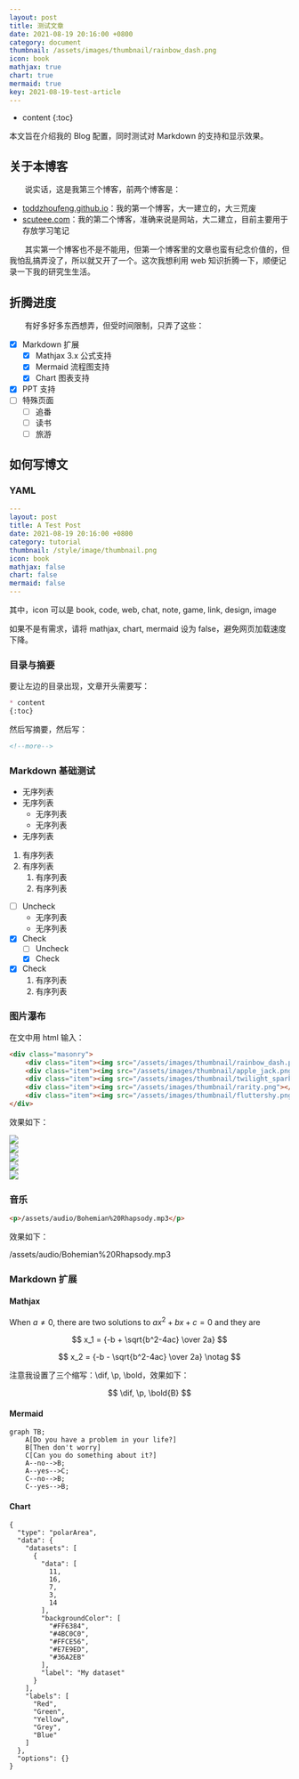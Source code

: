 ```yaml
---
layout: post
title: 测试文章
date: 2021-08-19 20:16:00 +0800
category: document
thumbnail: /assets/images/thumbnail/rainbow_dash.png
icon: book
mathjax: true
chart: true
mermaid: true
key: 2021-08-19-test-article
---
```



* content
{:toc}

本文旨在介绍我的 Blog 配置，同时测试对 Markdown 的支持和显示效果。
<!--more-->

## 关于本博客

&emsp;&emsp;说实话，这是我第三个博客，前两个博客是：

* [toddzhoufeng.github.io](https://toddzhoufeng.github.io)：我的第一个博客，大一建立的，大三荒废
* [scuteee.com](https://scuteee.com)：我的第二个博客，准确来说是网站，大二建立，目前主要用于存放学习笔记

&emsp;&emsp;其实第一个博客也不是不能用，但第一个博客里的文章也蛮有纪念价值的，但我怕乱搞弄没了，所以就又开了一个。这次我想利用 web 知识折腾一下，顺便记录一下我的研究生生活。

## 折腾进度

&emsp;&emsp;有好多好多东西想弄，但受时间限制，只弄了这些：

- [x] Markdown 扩展
  - [x] Mathjax 3.x 公式支持
  - [x] Mermaid 流程图支持
  - [x] Chart 图表支持
- [x] PPT 支持
- [ ] 特殊页面
  - [ ] 追番
  - [ ] 读书
  - [ ] 旅游

## 如何写博文

### YAML

```yaml
---
layout: post
title: A Test Post
date: 2021-08-19 20:16:00 +0800
category: tutorial
thumbnail: /style/image/thumbnail.png
icon: book
mathjax: false
chart: false
mermaid: false
---
```

其中，icon 可以是 book, code, web, chat, note, game, link, design, image

如果不是有需求，请将 mathjax, chart, mermaid 设为 false，避免网页加载速度下降。

### 目录与摘要

要让左边的目录出现，文章开头需要写：

```markdown
* content
{:toc}
```

然后写摘要，然后写：

```markdown
<!--more-->
```

### Markdown 基础测试

- 无序列表
- 无序列表
  - 无序列表
  - 无序列表
- 无序列表

1. 有序列表
2. 有序列表
   1. 有序列表
   2. 有序列表

- [ ] Uncheck
  * 无序列表
  * 无序列表
- [x] Check
  - [ ] Uncheck
  - [x] Check
- [x] Check
  1. 有序列表
  2. 有序列表

### 图片瀑布

在文中用 html 输入：

```html
<div class="masonry">
    <div class="item"><img src="/assets/images/thumbnail/rainbow_dash.png"></div>
    <div class="item"><img src="/assets/images/thumbnail/apple_jack.png"></div>
    <div class="item"><img src="/assets/images/thumbnail/twilight_sparkle.png"></div>
    <div class="item"><img src="/assets/images/thumbnail/rarity.png"></div>
    <div class="item"><img src="/assets/images/thumbnail/fluttershy.png"></div>
</div>
```

效果如下：

<div class="masonry">
    <div class="item"><img src="/assets/images/thumbnail/rainbow_dash.png"></div>
    <div class="item"><img src="/assets/images/thumbnail/apple_jack.png"></div>
    <div class="item"><img src="/assets/images/thumbnail/twilight_sparkle.png"></div>
    <div class="item"><img src="/assets/images/thumbnail/rarity.png"></div>
    <div class="item"><img src="/assets/images/thumbnail/fluttershy.png"></div>
</div>

### 音乐

```html
<p>/assets/audio/Bohemian%20Rhapsody.mp3</p>
```

效果如下：

<p>/assets/audio/Bohemian%20Rhapsody.mp3</p>

### Markdown 扩展

#### Mathjax

When $a \ne 0$, there are two solutions to $ax^2 + bx + c = 0$ and they are

$$
x_1 = {-b + \sqrt{b^2-4ac} \over 2a}
$$

$$
x_2 = {-b - \sqrt{b^2-4ac} \over 2a} \notag
$$

注意我设置了三个缩写：\dif, \p, \bold，效果如下：

$$
\dif, \p, \bold{B}
$$

#### Mermaid

```mermaid
graph TB;
    A[Do you have a problem in your life?]
    B[Then don't worry]
    C[Can you do something about it?]
    A--no-->B;
    A--yes-->C;
    C--no-->B;
    C--yes-->B;
```

#### Chart

```chart
{
  "type": "polarArea",
  "data": {
    "datasets": [
      {
        "data": [
          11,
          16,
          7,
          3,
          14
        ],
        "backgroundColor": [
          "#FF6384",
          "#4BC0C0",
          "#FFCE56",
          "#E7E9ED",
          "#36A2EB"
        ],
        "label": "My dataset"
      }
    ],
    "labels": [
      "Red",
      "Green",
      "Yellow",
      "Grey",
      "Blue"
    ]
  },
  "options": {}
}
```